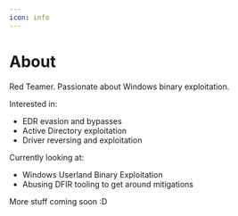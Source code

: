 ```yaml
---
icon: info
---
```

# About
Red Teamer.
Passionate about Windows binary exploitation.

Interested in:
 - EDR evasion and bypasses
 - Active Directory exploitation
 - Driver reversing and exploitation

Currently looking at:
 - Windows Userland Binary Exploitation
 - Abusing DFIR tooling to get around mitigations

More stuff coming soon :D

